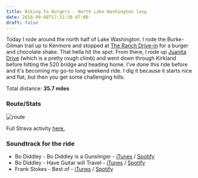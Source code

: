 ```yaml
---
title: Biking to Burgers - North Lake Washington loop
date: 2018-09-08T17:31:39-07:00
draft: false
---
```


Today I rode around the north half of Lake Washington\. I rode the Burke\-Gilman trail up to Kenmore and stopped at [The Ranch Drive\-in](http://www.ranchdrivein.com) for a burger and chocolate shake\. That hella hit the spot\. From there, I rode up [Juanita Drive](http://www.bicycleclimbs.com/Default.aspx?ClimbId=21) \(which is a pretty rough climb\) and went down through Kirkland before hitting the 520 bridge and heading home\. I've done this ride before and it's becoming my go-to long weekend ride. I dig it because it starts nice and flat, but then you get some challenging hills.

Total distance: **35\.7 miles**
### Route/Stats
![route](/images/IMG_1949.JPG)

Full Strava activity [here.](https://www.strava.com/activities/1828471767)

### Soundtrack for the ride

* Bo Diddley - Bo Diddley is a Gunslinger - [iTunes](https://itunes.apple.com/us/album/bo-diddley-is-a-gunslinger/6778353) / [Spotify](https://open.spotify.com/album/2bMibmPQcEfeyd0Km2rHNU)
* Bo Diddley - Have Guitar will Travel - [iTunes](https://itunes.apple.com/us/album/have-guitar-will-travel/1109023109) / [Spotify](https://open.spotify.com/album/1L4O7czcqKXZcKzv7Xg1YF)
* Frank Stokes - Best of - [iTunes](https://itunes.apple.com/us/album/the-best-of-frank-stokes/797837202) / [Spotify](https://open.spotify.com/album/5el2MJDFH4QMdYnFbWPpIu)
